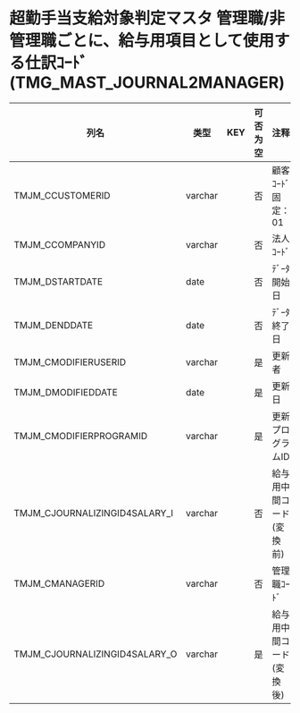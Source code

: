 # 超勤手当支給対象判定マスタ                 管理職/非管理職ごとに、給与用項目として使用する仕訳ｺｰﾄﾞ(TMG_MAST_JOURNAL2MANAGER)
| 列名   | 类型   | KEY  | 可否为空 | 注释   |
| ---- | ---- | ---- | ---- | ---- |
|TMJM_CCUSTOMERID|varchar||否|顧客ｺｰﾄﾞ                        固定：01                                                       |
|TMJM_CCOMPANYID|varchar||否|法人ｺｰﾄﾞ                                                                                    |
|TMJM_DSTARTDATE|date||否|ﾃﾞｰﾀ開始日                                                                                   |
|TMJM_DENDDATE|date||否|ﾃﾞｰﾀ終了日                                                                                   |
|TMJM_CMODIFIERUSERID|varchar||是|更新者                                                                                       |
|TMJM_DMODIFIEDDATE|date||是|更新日                                                                                       |
|TMJM_CMODIFIERPROGRAMID|varchar||是|更新プログラムID                                                                                 |
|TMJM_CJOURNALIZINGID4SALARY_I|varchar||否|給与用中間コード(変換前)                                                                                  |
|TMJM_CMANAGERID|varchar||否|管理職ｺｰﾄﾞ                                                                                   |
|TMJM_CJOURNALIZINGID4SALARY_O|varchar||是|給与用中間コード(変換後)                                                                                  |
